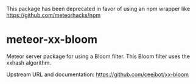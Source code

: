 This package has been deprecated in favor of using an npm wrapper like https://github.com/meteorhacks/npm

meteor-xx-bloom
========
Meteor server package for using a Bloom filter. This Bloom filter uses the xxhash algorithm.

Upstream URL and documentation:
https://github.com/ceejbot/xx-bloom
